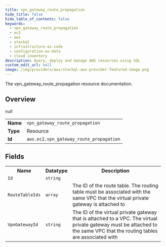 ```yaml
---
title: vpn_gateway_route_propagation
hide_title: false
hide_table_of_contents: false
keywords:
  - vpn_gateway_route_propagation
  - ec2
  - aws
  - stackql
  - infrastructure-as-code
  - configuration-as-data
  - cloud inventory
description: Query, deploy and manage AWS resources using SQL
custom_edit_url: null
image: /img/providers/aws/stackql-aws-provider-featured-image.png
---
```

The vpn_gateway_route_propagation resource documentation.

## Overview
<table><tbody>
<tr><td><b>Name</b></td><td><code>vpn_gateway_route_propagation</code></td></tr>
<tr><td><b>Type</b></td><td>Resource</td></tr>
null
<tr><td><b>Id</b></td><td><code>aws.ec2.vpn_gateway_route_propagation</code></td></tr>
</tbody></table>

## Fields
<table><tbody>
<tr><th>Name</th><th>Datatype</th><th>Description</th></tr>
<tr><td><code>Id</code></td><td><code>string</code></td><td></td></tr><tr><td><code>RouteTableIds</code></td><td><code>array</code></td><td>The ID of the route table. The routing table must be associated with the same VPC that the virtual private gateway is attached to</td></tr><tr><td><code>VpnGatewayId</code></td><td><code>string</code></td><td>The ID of the virtual private gateway that is attached to a VPC. The virtual private gateway must be attached to the same VPC that the routing tables are associated with</td></tr>
</tbody></table>